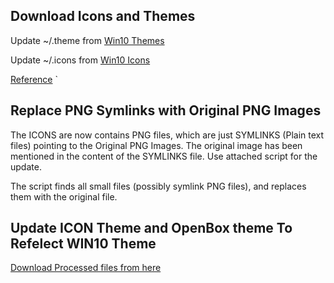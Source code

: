 ## Download Icons and Themes

Update ~/.theme from [Win10 Themes](https://www.opendesktop.org/p/1013482/)

Update ~/.icons from [Win10 Icons](https://github.com/B00merang-Artwork/Windows-10)

[Reference](https://aboominister.medium.com/how-to-make-ubuntu-linux-look-like-windows-10-bfb6795ccf91) `

## Replace PNG Symlinks with Original PNG Images

The ICONS are now contains PNG files, which are just SYMLINKS (Plain text files) pointing to the Original PNG Images. 
The original image has been mentioned in the content of the SYMLINKS file.
Use attached script for the update.

The script finds all small files (possibly symlink PNG files), and replaces them with the original file.

## Update ICON Theme and OpenBox theme To Refelect WIN10 Theme

[Download Processed files from here](https://drive.google.com/drive/folders/1uPpU1qxfl8yVM0MsLul0dbGA4E4JlgzV?usp=sharing)
